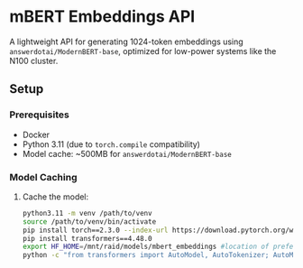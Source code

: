 # mBERT Embeddings API

A lightweight API for generating 1024-token embeddings using `answerdotai/ModernBERT-base`, optimized for low-power systems like the N100 cluster.

## Setup

### Prerequisites
- Docker
- Python 3.11 (due to `torch.compile` compatibility)
- Model cache: ~500MB for `answerdotai/ModernBERT-base`

### Model Caching
1. Cache the model:
   ```bash
   python3.11 -m venv /path/to/venv
   source /path/to/venv/bin/activate
   pip install torch==2.3.0 --index-url https://download.pytorch.org/whl/cpu
   pip install transformers==4.48.0
   export HF_HOME=/mnt/raid/models/mbert_embeddings #location of preference
   python -c "from transformers import AutoModel, AutoTokenizer; AutoModel.from_pretrained('answerdotai/ModernBERT-base'); AutoTokenizer.from_pretrained('answerdotai/ModernBERT-base')"
